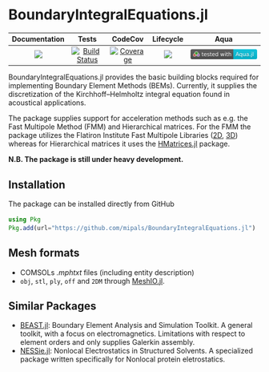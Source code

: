 # BoundaryIntegralEquations.jl

| **Documentation** | **Tests** | **CodeCov** | **Lifecycle** | **Aqua** |
|:-----------------:|:---------:|:-----------:|:-------------:|:--------:|
|[![](https://img.shields.io/badge/docs-online-blue.svg)](https://mipals.github.io/BoundaryIntegralEquations.jl/dev/)| [![Build Status](https://github.com/mipals/BoundaryIntegralEquations.jl/actions/workflows/CI.yml/badge.svg?branch=main)](https://github.com/mipals/BoundaryIntegralEquations.jl/actions/workflows/CI.yml?query=branch%3Amain) | [![Coverage](https://codecov.io/gh/mipals/BoundaryIntegralEquations.jl/branch/main/graph/badge.svg)](https://codecov.io/gh/mipals/BoundaryIntegralEquations.jl)| ![](https://img.shields.io/badge/Lifecycle-Unstable-yellow)| [![Aqua QA](https://raw.githubusercontent.com/JuliaTesting/Aqua.jl/master/badge.svg)](https://github.com/JuliaTesting/Aqua.jl) |


BoundaryIntegralEquations.jl provides the basic building blocks required for implementing Boundary Element Methods (BEMs). Currently, it supplies the discretization of the Kirchhoff–Helmholtz integral equation found in acoustical applications.

The package supplies support for acceleration methods such as e.g. the Fast Multipole Method (FMM) and Hierarchical matrices. For the FMM the package utilizes the Flatiron Institute Fast Multipole Libraries ([2D](https://github.com/mipals/FMM2D.jl), [3D](https://github.com/flatironinstitute/FMM3D/tree/master/julia)) whereas for Hierarchical matrices it uses the [HMatrices.jl](https://github.com/WaveProp/HMatrices.jl) package.

**N.B. The package is still under heavy development.**

## Installation
The package can be installed directly from GitHub 

```julia
using Pkg
Pkg.add(url="https://github.com/mipals/BoundaryIntegralEquations.jl")
```

## Mesh formats
* COMSOLs *.mphtxt* files (including entity description)
* `obj`, `stl`, `ply`, `off` and `2DM` through [MeshIO.jl](https://github.com/JuliaIO/MeshIO.jl).

## Similar Packages
* [BEAST.jl](https://github.com/krcools/BEAST.jl): Boundary Element Analysis and Simulation Toolkit. A general toolkit, with a focus on electromagnetics. Limitations with respect to element orders and only supplies Galerkin assembly. 
* [NESSie.jl](https://github.com/tkemmer/NESSie.jl): Nonlocal Electrostatics in Structured Solvents. A specialized package written specifically for Nonlocal protein eletrostatics. 
